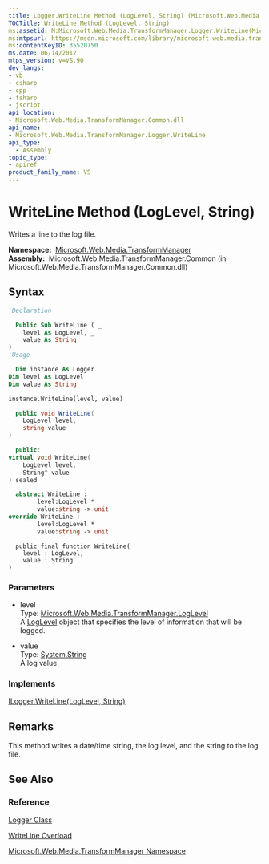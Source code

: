 ```yaml
---
title: Logger.WriteLine Method (LogLevel, String) (Microsoft.Web.Media.TransformManager)
TOCTitle: WriteLine Method (LogLevel, String)
ms:assetid: M:Microsoft.Web.Media.TransformManager.Logger.WriteLine(Microsoft.Web.Media.TransformManager.LogLevel,System.String)
ms:mtpsurl: https://msdn.microsoft.com/library/microsoft.web.media.transformmanager.logger.writeline(v=VS.90)
ms:contentKeyID: 35520750
ms.date: 06/14/2012
mtps_version: v=VS.90
dev_langs:
- vb
- csharp
- cpp
- fsharp
- jscript
api_location:
- Microsoft.Web.Media.TransformManager.Common.dll
api_name:
- Microsoft.Web.Media.TransformManager.Logger.WriteLine
api_type:
  - Assembly
topic_type:
- apiref
product_family_name: VS
---
```


# WriteLine Method (LogLevel, String)

Writes a line to the log file.

**Namespace:**  [Microsoft.Web.Media.TransformManager](microsoft-web-media-transformmanager-namespace.md)  
**Assembly:**  Microsoft.Web.Media.TransformManager.Common (in Microsoft.Web.Media.TransformManager.Common.dll)

## Syntax

```vb
'Declaration

  Public Sub WriteLine ( _
    level As LogLevel, _
    value As String _
)
'Usage

  Dim instance As Logger
Dim level As LogLevel
Dim value As String

instance.WriteLine(level, value)
```

```csharp
  public void WriteLine(
    LogLevel level,
    string value
)
```

```cpp
  public:
virtual void WriteLine(
    LogLevel level, 
    String^ value
) sealed
```

``` fsharp
  abstract WriteLine : 
        level:LogLevel * 
        value:string -> unit 
override WriteLine : 
        level:LogLevel * 
        value:string -> unit 
```

```jscript
  public final function WriteLine(
    level : LogLevel, 
    value : String
)
```

### Parameters

  - level  
    Type: [Microsoft.Web.Media.TransformManager.LogLevel](loglevel-enumeration-microsoft-web-media-transformmanager.md)  
    A [LogLevel](loglevel-enumeration-microsoft-web-media-transformmanager.md) object that specifies the level of information that will be logged.  

<!-- end list -->

  - value  
    Type: [System.String](https://msdn.microsoft.com/library/s1wwdcbf)  
    A log value.  

### Implements

[ILogger.WriteLine(LogLevel, String)](ilogger-writeline-method-loglevel-string-microsoft-web-media-transformmanager.md)  

## Remarks

This method writes a date/time string, the log level, and the string to the log file.

## See Also

### Reference

[Logger Class](logger-class-microsoft-web-media-transformmanager.md)

[WriteLine Overload](logger-writeline-method-microsoft-web-media-transformmanager.md)

[Microsoft.Web.Media.TransformManager Namespace](microsoft-web-media-transformmanager-namespace.md)
